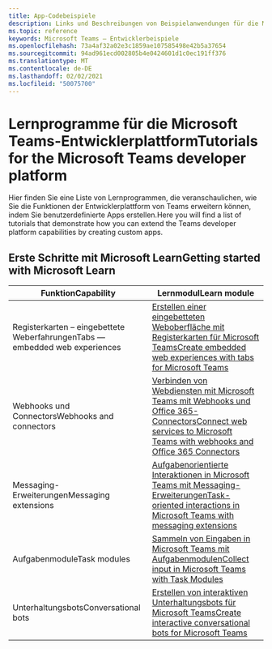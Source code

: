 ```yaml
---
title: App-Codebeispiele
description: Links und Beschreibungen von Beispielanwendungen für die Microsoft Teams-Entwicklerplattform
ms.topic: reference
keywords: Microsoft Teams – Entwicklerbeispiele
ms.openlocfilehash: 73a4af32a02e3c1859ae107585498e42b5a37654
ms.sourcegitcommit: 94ad961ecd002805b4e0424601d1c0ec191ff376
ms.translationtype: MT
ms.contentlocale: de-DE
ms.lasthandoff: 02/02/2021
ms.locfileid: "50075700"
---
```

# <a name="tutorials-for-the-microsoft-teams-developer-platform"></a><span data-ttu-id="3fd7c-104">Lernprogramme für die Microsoft Teams-Entwicklerplattform</span><span class="sxs-lookup"><span data-stu-id="3fd7c-104">Tutorials for the Microsoft Teams developer platform</span></span>

<span data-ttu-id="3fd7c-105">Hier finden Sie eine Liste von Lernprogrammen, die veranschaulichen, wie Sie die Funktionen der Entwicklerplattform von Teams erweitern können, indem Sie benutzerdefinierte Apps erstellen.</span><span class="sxs-lookup"><span data-stu-id="3fd7c-105">Here you will find a list of tutorials that demonstrate how you can extend the Teams developer platform capabilities by creating custom apps.</span></span>

## <a name="getting-started-with-microsoft-learn"></a><span data-ttu-id="3fd7c-106">Erste Schritte mit Microsoft Learn</span><span class="sxs-lookup"><span data-stu-id="3fd7c-106">Getting started with Microsoft Learn</span></span>

| <span data-ttu-id="3fd7c-107">Funktion</span><span class="sxs-lookup"><span data-stu-id="3fd7c-107">Capability</span></span>| <span data-ttu-id="3fd7c-108">Lernmodul</span><span class="sxs-lookup"><span data-stu-id="3fd7c-108">Learn module</span></span>|
|--------|-------------|
| <span data-ttu-id="3fd7c-109">Registerkarten – eingebettete Weberfahrungen</span><span class="sxs-lookup"><span data-stu-id="3fd7c-109">Tabs  — embedded web experiences</span></span>  |  [<span data-ttu-id="3fd7c-110">Erstellen einer eingebetteten Weboberfläche mit Registerkarten für Microsoft Teams</span><span class="sxs-lookup"><span data-stu-id="3fd7c-110">Create embedded web experiences with tabs for Microsoft Teams</span></span>](https://docs.microsoft.com/learn/modules/embedded-web-experiences/) |
| <span data-ttu-id="3fd7c-111">Webhooks und Connectors</span><span class="sxs-lookup"><span data-stu-id="3fd7c-111">Webhooks and connectors</span></span>  |  [<span data-ttu-id="3fd7c-112">Verbinden von Webdiensten mit Microsoft Teams mit Webhooks und Office 365-Connectors</span><span class="sxs-lookup"><span data-stu-id="3fd7c-112">Connect web services to Microsoft Teams with webhooks and Office 365 Connectors</span></span>](https://docs.microsoft.com/learn/modules/msteams-webhooks-connectors/) |
|<span data-ttu-id="3fd7c-113">Messaging-Erweiterungen</span><span class="sxs-lookup"><span data-stu-id="3fd7c-113">Messaging extensions</span></span>  | [<span data-ttu-id="3fd7c-114">Aufgabenorientierte Interaktionen in Microsoft Teams mit Messaging-Erweiterungen</span><span class="sxs-lookup"><span data-stu-id="3fd7c-114">Task-oriented interactions in Microsoft Teams with messaging extensions</span></span>](https://docs.microsoft.com/learn/modules/msteams-messaging-extensions/)  |
| <span data-ttu-id="3fd7c-115">Aufgabenmodule</span><span class="sxs-lookup"><span data-stu-id="3fd7c-115">Task modules</span></span> |  [<span data-ttu-id="3fd7c-116">Sammeln von Eingaben in Microsoft Teams mit Aufgabenmodulen</span><span class="sxs-lookup"><span data-stu-id="3fd7c-116">Collect input in Microsoft Teams with Task Modules</span></span>](https://docs.microsoft.com/learn/modules/msteams-task-modules/) |
| <span data-ttu-id="3fd7c-117">Unterhaltungsbots</span><span class="sxs-lookup"><span data-stu-id="3fd7c-117">Conversational bots</span></span>  | [<span data-ttu-id="3fd7c-118">Erstellen von interaktiven Unterhaltungsbots für Microsoft Teams</span><span class="sxs-lookup"><span data-stu-id="3fd7c-118">Create interactive conversational bots for Microsoft Teams</span></span>](https://docs.microsoft.com/learn/modules/msteams-conversation-bots/)  |
